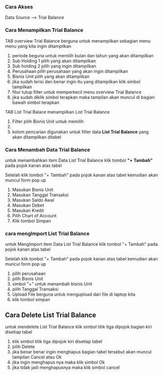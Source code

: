 ### __Cara Akses__
Data Source --> Trial Balance

### __Cara Menampilkan Trial Balance__
TAB overview Trial Balance berguna untuk menampilkan sebagian menu menu yang kita ingin ditampilkan
1. periode beguna untuk memilih bulan dan tahun yang akan ditampilkan
2. Sub Holding 1 pilih yang akan ditampilkan 
3. Sub holding 2 pilih yang ingin ditampilkan 
4. Perusahaan pilih perusahaan yang akan ingin ditampilkan
5. Bisnis Unit pilih yang akan ditampilkan
6. jika sudah terisi dan benar ingin itu yang ditampilkan klik simbol tampilkan
7. fitur tutup filter untuk memperkecil menu overview Trial Balance
8. jika sudah diklik simbol terapkan maka tampilan akan muncul di bagian bawah simbol terapkan


TAB List Trial Balace menampilkan List Trial Balance 
1. Filter pilih Bisnis Unit untuk memilih
2. 
3. kolom pencarian digunakan untuk filter data **List Trial Balance** yang akan ditampilkan ditabel

### __Cara Menambah Data Trial Balance__
untuk menambahkan item Data List Trial Balance klik tombol __"+ Tambah"__ pada pojok kanan atas tabel


Setelah klik tombol "+ Tambah" pada pojok kanan atas tabel kemudian akan muncul form pop up
1.  Masukan Bisnis Unit
2.  Masukan Tanggal Transaksi
3.  Masukan Saldo Awal
4.  Masukan Debet
5.  Masukan Kredit
6.  Pilih Chart of Account
7.  Klik tombol Simpan

### cara mengImport List Trial Balance
untuk MengImport item Data List Trial Balance klik tombol "+ Tambah" pada pojok kanan atas tabel


Setelah klik tombol "+ Tambah" pada pojok kanan atas tabel kemudian akan muncul form pop up
1. pilih perusahaan 
2. pilih Bisnis Unit
3. simbol "+" untuk menambah bisnis Unit
4. pilih Tanggal Transaksi
5. Upload File berguna untuk mengupload dari file di laptop kita
6. klik tombol simpan

## Cara Delete List Trial Balance
untuk mendelete List Trial Balance  klik simbol titik tiga dipojok bagian kiri disetiap tabel
1. klik simbol titik tiga dipojok kiri disetiap tabel
2. pilih Delete
3. jika benar benar ingin menghapus bagian tabel tersebut akan muncul tampilan Cancel atau Ok 
4. jika ingin menghapus nya maka klik simbol Ok
5. jika tidak jadi menghapusnya maka klik simbol cancel